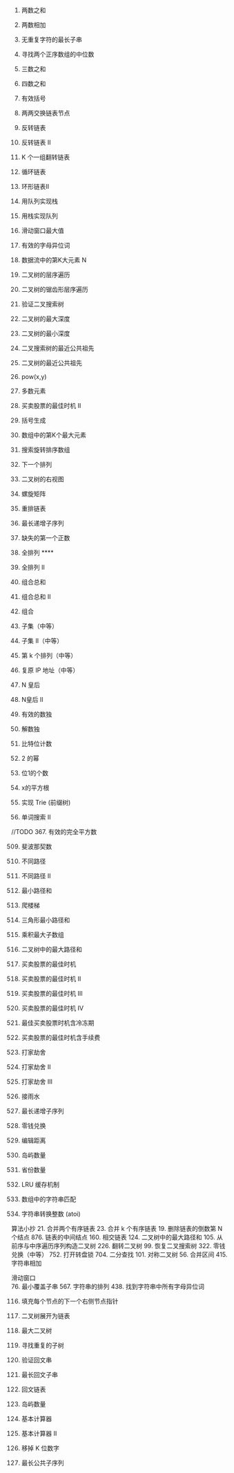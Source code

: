 1. 两数之和
2. 两数相加
3. 无重复字符的最长子串
4. 寻找两个正序数组的中位数
15. 三数之和
18. 四数之和
20. 有效括号
24. 两两交换链表节点
206. 反转链表 
92. 反转链表 II
25. K 个一组翻转链表
141. 循环链表
142. 环形链表II
225. 用队列实现栈
232. 用栈实现队列
239. 滑动窗口最大值
242. 有效的字母异位词
703. 数据流中的第K大元素 N
102. 二叉树的层序遍历 
103. 二叉树的锯齿形层序遍历
98. 验证二叉搜索树
104. 二叉树的最大深度
111. 二叉树的最小深度
235. 二叉搜索树的最近公共祖先
236. 二叉树的最近公共祖先 
50. pow(x,y)
169. 多数元素
122. 买卖股票的最佳时机 II
22. 括号生成
215. 数组中的第K个最大元素
33. 搜索旋转排序数组
31. 下一个排列
199. 二叉树的右视图
54. 螺旋矩阵
143. 重排链表
300. 最长递增子序列
41. 缺失的第一个正数

46. 全排列 ****
47. 全排列 II
39. 组合总和
40. 组合总和 II
77. 组合
    
78. 子集（中等）
90. 子集 II（中等）
60. 第 k 个排列（中等）
93. 复原 IP 地址（中等）
    
51. N 皇后
52. N皇后 II
36. 有效的数独
37. 解数独

338. 比特位计数
231. 2 的幂
191. 位1的个数
69. x的平方根
208. 实现 Trie (前缀树)
212. 单词搜索 II
     
//TODO
367. 有效的完全平方数

509. 斐波那契数
62. 不同路径
63. 不同路径 II
64. 最小路径和
70. 爬楼梯
120. 三角形最小路径和
     
152. 乘积最大子数组
124. 二叉树中的最大路径和

121. 买卖股票的最佳时机
122. 买卖股票的最佳时机 II
123. 买卖股票的最佳时机 III
188. 买卖股票的最佳时机 IV
309. 最佳买卖股票时机含冷冻期
714. 买卖股票的最佳时机含手续费
198. 打家劫舍
213. 打家劫舍 II
337. 打家劫舍 III
42. 接雨水
 
300. 最长递增子序列
322. 零钱兑换
72. 编辑距离
200. 岛屿数量
547. 省份数量
146. LRU 缓存机制

1408. 数组中的字符串匹配
8. 字符串转换整数 (atoi)


算法小抄
21. 合并两个有序链表
23. 合并 k 个有序链表
19. 删除链表的倒数第 N 个结点
876. 链表的中间结点
160. 相交链表
124. 二叉树中的最大路径和
105. 从前序与中序遍历序列构造二叉树
226. 翻转二叉树
99. 恢复二叉搜索树
322. 零钱兑换（中等）
752. 打开转盘锁
704. 二分查找
101. 对称二叉树
56. 合并区间
415. 字符串相加

滑动窗口     
76. 最小覆盖子串
567. 字符串的排列
438. 找到字符串中所有字母异位词

116. 填充每个节点的下一个右侧节点指针
114. 二叉树展开为链表
654. 最大二叉树
652. 寻找重复的子树


125. 验证回文串
5. 最长回文子串
234. 回文链表
200. 岛屿数量

224. 基本计算器
227. 基本计算器 II
402. 移掉 K 位数字
1143. 最长公共子序列

